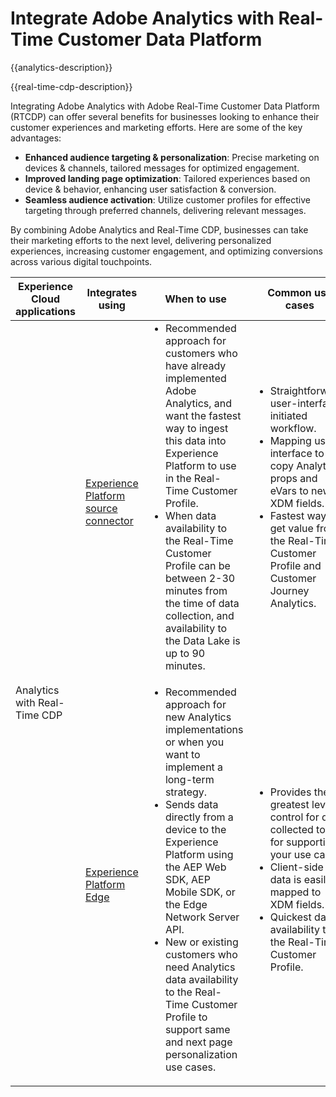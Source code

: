 ---
---

# Integrate Adobe Analytics with Real-Time Customer Data Platform 

{{analytics-description}}

{{real-time-cdp-description}}

Integrating Adobe Analytics with Adobe Real-Time Customer Data Platform (RTCDP) can offer several benefits for businesses looking to enhance their customer experiences and marketing efforts. Here are some of the key advantages:

+ **Enhanced audience targeting & personalization**: Precise marketing on devices & channels, tailored messages for optimized engagement.
+ **Improved landing page optimization**: Tailored experiences based on device & behavior, enhancing user satisfaction & conversion.
+ **Seamless audience activation**: Utilize customer profiles for effective targeting through preferred channels, delivering relevant messages.

By combining Adobe Analytics and Real-Time CDP, businesses can take their marketing efforts to the next level, delivering personalized experiences, increasing customer engagement, and optimizing conversions across various digital touchpoints.

<table>
    <thead>
        <tr>
            <th>Experience Cloud applications</th>
            <th>Integrates using</th>
            <th>When to use</th>
            <th>Common use cases</th>
        </tr>
    </thead>
    <tr>
        <td rowspan="2">Analytics with Real-Time CDP</td>
        <td><a href="../../integrations/tutorials/analytics-rtcdp/experience-platform-source-connector.md" target="_blank" rel="noreferrer">Experience Platform source connector</a></td>
        <td>
            <ul style="margin-top: 0;">
                <li>Recommended approach for customers who have already implemented Adobe Analytics, and want the fastest way to ingest this data into Experience Platform to use in the Real-Time Customer Profile.</li>
                <li>When data availability to the Real-Time Customer Profile can be between 2-30 minutes from the time of data collection, and availability to the Data Lake is up to 90 minutes.</li>
            </ul>
        </td>
        <td>
            <ul style="margin-top: 0;">
                <li>Straightforward, user-interface initiated workflow.</li>
                <li>Mapping user-interface to copy Analytics props and eVars to new XDM fields.</li>
                <li>Fastest way to get value from the Real-Time Customer Profile and Customer Journey Analytics.</li>
            </ul>
        </td>
    </tr>
    <tr>
       <td><a href="../../integrations/tutorials/analytics-rtcdp/experience-platform-edge.md" target="_blank" rel="noreferrer">Experience Platform Edge</a></td>
        <td>
            <ul style="margin-top: 0;">
                <li>Recommended approach for new Analytics implementations or when you want to implement a long-term strategy.</li>
                <li>Sends data directly from a device to the Experience Platform using the AEP Web SDK, AEP Mobile SDK, or the Edge Network Server API.</li>
                <li>New or existing customers who need Analytics data availability to the Real-Time Customer Profile to support same and next page personalization use cases.</li>
            </ul>
        </td>
        <td>
            <ul style="margin-top: 0;">
                <li>Provides the greatest level of control for data collected to use for supporting your use cases.</li>
                <li>Client-side data is easily mapped to XDM fields.</li>
                <li>Quickest data availability to the Real-Time Customer Profile.</li>
            </ul>
        </td>
    </tr>            
</table>
